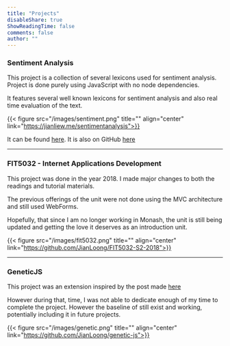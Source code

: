 ```yaml
---
title: "Projects"
disableShare: true
ShowReadingTime: false
comments: false
author: ""
---
```



### Sentiment Analysis 

This project is a collection of several lexicons used for sentiment analysis. Project is done purely using JavaScript with no node dependencies.

It features several well known lexicons for sentiment analysis and also real time evaluation of the text.

{{< figure src="/images/sentiment.png" title="" align="center" link="https://jianliew.me/sentimentanalysis">}}

It can be found [here](https://jianliew.me/sentimentanalysis). It is also on GitHub [here](https://github.com/JianLoong/sentimentanalysis)

---

### FIT5032 - Internet Applications Development

This project was done in the year 2018. I made major changes to both the readings and tutorial materials. 

The previous offerings of the unit were not done using the MVC architecture and still used WebForms.

Hopefully, that since I am no longer working in Monash, the unit is still being updated and getting the love it deserves as an introduction unit.

{{< figure src="/images/fit5032.png" title="" align="center" link="https://github.com/JianLoong/FIT5032-S2-2018">}}

---

### GeneticJS

This project was an extension inspired by the post made [here](http://localhost:8080/posts/tsp/) 

However during that, time, I was not able to dedicate enough of my time to complete the project. However the baseline of still exist and working, potentially
including it in future projects.

{{< figure src="/images/genetic.png" title="" align="center" link="https://github.com/JianLoong/genetic-js">}}



